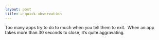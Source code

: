 ```yaml
---
layout: post
title: a-quick-observation
---
```

Too many apps try to do to much when you tell them to exit.  When an app
takes more than 30 seconds to close, it’s quite aggravating.
